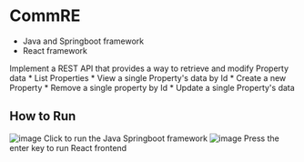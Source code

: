 # CommRE
- Java and Springboot framework
- React framework

 Implement a REST API that provides a way to retrieve and modify Property data
    * List Properties
    * View a single Property's data by Id
    * Create a new Property
    * Remove a single property by Id
    * Update a single Property's data

## How to Run
![image](https://user-images.githubusercontent.com/16079582/131064427-2ca329b4-9e52-4a40-a52d-aced167bae68.png)
Click to run the Java Springboot framework
![image](https://user-images.githubusercontent.com/16079582/131064573-ed57a8cd-5eab-48fa-8b13-2f44b91e614d.png)
Press the enter key to run React frontend
